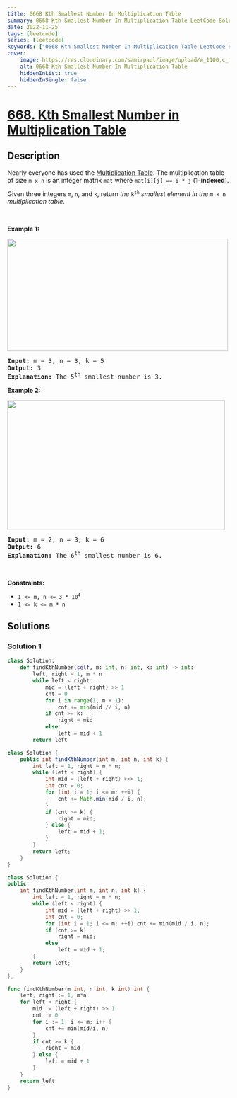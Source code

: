 ```yaml
---
title: 0668 Kth Smallest Number In Multiplication Table
summary: 0668 Kth Smallest Number In Multiplication Table LeetCode Solution Explained
date: 2022-11-25
tags: [leetcode]
series: [leetcode]
keywords: ["0668 Kth Smallest Number In Multiplication Table LeetCode Solution Explained in all languages", "0668 Kth Smallest Number In Multiplication Table", "LeetCode", "leetcode solution in Python3 C++ Java Go PHP Ruby Swift TypeScript Rust C# JavaScript C", "GeeksforGeeks", "InterviewBit", "Coding Ninjas", "HackerRank", "HackerEarth", "CodeChef", "TopCoder", "AlgoExpert", "freeCodeCamp", "Codeforces", "GitHub", "AtCoder", "Samir Paul"]
cover:
    image: https://res.cloudinary.com/samirpaul/image/upload/w_1100,c_fit,co_rgb:FFFFFF,l_text:Arial_75_bold:0668 Kth Smallest Number In Multiplication Table - Solution Explained/problem-solving.webp
    alt: 0668 Kth Smallest Number In Multiplication Table
    hiddenInList: true
    hiddenInSingle: false
---
```



# [668. Kth Smallest Number in Multiplication Table](https://leetcode.com/problems/kth-smallest-number-in-multiplication-table)


## Description

<p>Nearly everyone has used the <a href="https://en.wikipedia.org/wiki/Multiplication_table" target="_blank">Multiplication Table</a>. The multiplication table of size <code>m x n</code> is an integer matrix <code>mat</code> where <code>mat[i][j] == i * j</code> (<strong>1-indexed</strong>).</p>

<p>Given three integers <code>m</code>, <code>n</code>, and <code>k</code>, return <em>the </em><code>k<sup>th</sup></code><em> smallest element in the </em><code>m x n</code><em> multiplication table</em>.</p>

<p>&nbsp;</p>
<p><strong class="example">Example 1:</strong></p>
<img alt="" src="https://spcdn.pages.dev/leetcode/problems/0668.Kth%20Smallest%20Number%20in%20Multiplication%20Table/images/multtable1-grid.jpg" style="width: 500px; height: 254px;" />
<pre>
<strong>Input:</strong> m = 3, n = 3, k = 5
<strong>Output:</strong> 3
<strong>Explanation:</strong> The 5<sup>th</sup> smallest number is 3.
</pre>

<p><strong class="example">Example 2:</strong></p>
<img alt="" src="https://spcdn.pages.dev/leetcode/problems/0668.Kth%20Smallest%20Number%20in%20Multiplication%20Table/images/multtable2-grid.jpg" style="width: 493px; height: 293px;" />
<pre>
<strong>Input:</strong> m = 2, n = 3, k = 6
<strong>Output:</strong> 6
<strong>Explanation:</strong> The 6<sup>th</sup> smallest number is 6.
</pre>

<p>&nbsp;</p>
<p><strong>Constraints:</strong></p>

<ul>
	<li><code>1 &lt;= m, n &lt;= 3 * 10<sup>4</sup></code></li>
	<li><code>1 &lt;= k &lt;= m * n</code></li>
</ul>

## Solutions

### Solution 1

<!-- tabs:start -->

```python
class Solution:
    def findKthNumber(self, m: int, n: int, k: int) -> int:
        left, right = 1, m * n
        while left < right:
            mid = (left + right) >> 1
            cnt = 0
            for i in range(1, m + 1):
                cnt += min(mid // i, n)
            if cnt >= k:
                right = mid
            else:
                left = mid + 1
        return left
```

```java
class Solution {
    public int findKthNumber(int m, int n, int k) {
        int left = 1, right = m * n;
        while (left < right) {
            int mid = (left + right) >>> 1;
            int cnt = 0;
            for (int i = 1; i <= m; ++i) {
                cnt += Math.min(mid / i, n);
            }
            if (cnt >= k) {
                right = mid;
            } else {
                left = mid + 1;
            }
        }
        return left;
    }
}
```

```cpp
class Solution {
public:
    int findKthNumber(int m, int n, int k) {
        int left = 1, right = m * n;
        while (left < right) {
            int mid = (left + right) >> 1;
            int cnt = 0;
            for (int i = 1; i <= m; ++i) cnt += min(mid / i, n);
            if (cnt >= k)
                right = mid;
            else
                left = mid + 1;
        }
        return left;
    }
};
```

```go
func findKthNumber(m int, n int, k int) int {
	left, right := 1, m*n
	for left < right {
		mid := (left + right) >> 1
		cnt := 0
		for i := 1; i <= m; i++ {
			cnt += min(mid/i, n)
		}
		if cnt >= k {
			right = mid
		} else {
			left = mid + 1
		}
	}
	return left
}
```

<!-- tabs:end -->

<!-- end -->
